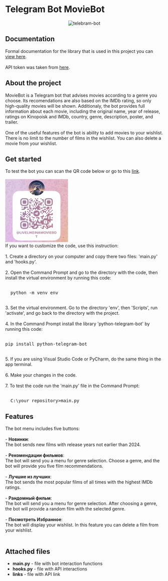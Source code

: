 <h1>Telegram Bot MovieBot</h1>
<div align='center'>
  <img src="https://static10.tgstat.ru/channels/_0/cf/cfc09bd1df9a6c9b386560c72e5170df.jpg" alt='telebram-bot' width='250' height='250'>
</div>

<h2>Documentation</h2>
Formal documentation for the library that is used in this project you can <a href='https://docs.python-telegram-bot.org/en/stable/index.html'>view here</a>.<br><br>
API token was taken from <a href='https://kinopoiskapiunofficial.tech/documentation/api/?ysclid=m9mioyr2y6157520274'>here</a>.

<h2>About the project</h2>
MovieBot is a Telegram bot that advises movies according to a genre you choose. Its recomendations are also based on the IMDb 
rating, so only high-quality movies will be shown. Additionaly, the bot provides full information about each movie, including 
the original name, year of release, ratings on Kinopoisk and IMDb, country, genre, description, poster, and trailer.
<br><br>
One of the useful features of the bot is ability to add movies to your wishlist. There is no limit to the number of films 
in the wishlist. You can also delete a movie from your wishlist.

<h2>Get started</h2>
To test the bot you can scan the QR code below or go to this <a href='https://t.me/LiveLikeInAMovieBot'>link</a>.
<br><br><img src='image0.jpeg' width='200' height='200'><br>
If you want to customize the code, use this instruction:<br><br>
1. Create a directory on your computer and copy there two files: 'main.py' and 'hooks.py'.<br><br>
2. Open the Command Prompt and go to the directory with the code, then install the virtual environment by running this code:<br><br>
<pre>
  python -m venv env
</pre><br>
3. Set the virtual environment. Go to the directory 'env', then 'Scripts', run 'activate', and go back to the directory with the project.<br><br>
4. In the Command Prompt install the library 'python-telegram-bot' by running this code:<br><br>
<pre>
pip install python-telegram-bot
</pre><br>
5. If you are using Visual Studio Code or PyCharm, do the same thing in the app terminal.<br><br>
6. Make your changes in the code.<br><br>
7. To test the code run the 'main.py' file in the Command Prompt:<br><br>
<pre>
  C:\your_repository>main.py
</pre>

<h2>Features</h2>
The bot menu includes five buttons:<br><br>
- <b>Новинки</b>:<br>
  The bot sends new films with release years not earlier than 2024.<br><br>
- <b>Рекомендации фильмов</b>:<br>
  The bot will send you a menu for genre selection. Choose a genre, and the bot will provide you five film recommendations.<br><br>
- <b>Лучшие из лучших</b>:<br>
  The bot sends the most popular films of all times with the highest IMDb ratings.<br><br>
- <b>Рандомный фильм</b>:<br>
  The bot will send you a menu for genre selection. After choosing a genre, the bot will provide a random film with the selected genre.<br><br>
- <b>Посмотреть Избранное</b>:<br>
  The bot will display your wishlist. In this feature you can delete a film from your wishlist.<br><br>

<h2>Attached files</h2>
<ul>
  <li>
    <b>main.py</b> - file with bot interaction functions
  </li>
  <li>
    <b>hooks.py</b> - file with API interactions
  </li>
  <li>
    <b>links</b> - file with API link
  </li>
</ul>

